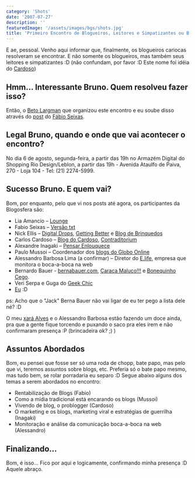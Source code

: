 ```yaml
---
category: 'Shots'
date: '2007-07-27'
description: ''
featuredImage: '/assets/images/bgs/shots.jpg'
title: 'Primeiro Encontro de Blogueiros, Leitores e Simpatizantes ou B.L.S. (anh?)'
---
```


E ae, pessoal. Venho aqui informar que, finalmente, os blogueiros cariocas resolveram se encontrar. E não somente os blogueiros, mas também seus leitores e simpatizantes :D (não confundam, por favor :D Este nome foi idéia do [Cardoso](http://carloscardoso.com/))

## Hmm... Interessante Bruno. Quem resolveu fazer isso?

Então, o [Beto Largman](http://oglobo.globo.com/blogs/largman/) que organizou este encontro e eu soube disso através do [post](http://blog.fabioseixas.com.br/archives/2007/07/encontro_de_blogueiros_no_rio.html) do [Fábio Seixas](http://blog.fabioseixas.com.br/).

## Legal Bruno, quando e onde que vai acontecer o encontro?

No dia 6 de agosto, segunda-feira, a partir das 19h no Armazém Digital do Shopping Rio Design/Leblon, a partir das 19h - Avenida Ataulfo de Paiva, 270 - Loja 104 - Tel: (21) 2274-5999.

## Sucesso Bruno. E quem vai?

Bom, por enquanto, pelo que vi nos posts até agora, os participantes da Blogosfera são:

- Lia Amancio – [Lounge](http://www.gardenal.org/lounge)
- Fabio Seixas – [Versão txt](http://blog.fabioseixas.com.br/)
- Nick Ellis – [Digital Drops](http://www.digitaldrops.com.br/drops/), [Getting Better](http://www.gettingbetter.com.br/) e [Blog de Brinquedos](http://blogdebrinquedo.com.br/)
- Carlos Cardoso – [Blog do Cardoso](http://carloscardoso.com/), [Contraditorium](http://www.contraditorium.com/)
- Alexandre Inagaki – [Pensar Enlouquece](http://www.interney.net/blogs/inagaki/)
- Paulo Mussoi – Coordenador dos [blogs do Globo Online](http://oglobo.globo.com/blogs/)
- Alessandro Barbosa Lima (a confirmar) – Diretor do [E.life](http://www.elife.com.br/), empresa que monitora o boca-a-boca na web
- Bernardo Bauer - [bernabauer.com](http://www.bernabauer.com/), [Caraca Maluco!!!](http://www.caracamaluco.com/) e [Bonequinho Cego](http://www.bonequinhocego.com.br/).
- Veri Serpa e Guga do [Geek Chic](http://geekchic.com.br/)
- [Eu](/) :D

ps: Acho que o "Jack" Berna Bauer não vai ligar de eu ter pego a lista dele né? :D

O meu [xará Alves](http://www.brpoint.net/) e o Alessandro Barbosa estão fazendo um doce ainda, pra que a gente fique torcendo e puxando o saco pra eles irem e não confirmaram presença :P (brincadeira ok? ;) )

## Assuntos Abordados

Bom, eu pensei que fosse ser só uma roda de chopp, bate papo, mas pelo que vi, teremos assuntos sobre blogs, etc. Preferia só o bate papo mesmo, mas tudo bem, se rolar porradaria eu separo :D Segue abaixo alguns dos temas a serem abordados no encontro:

- Rentabilização de Blogs (Fabio)
- Como a mídia tradicional está encarando os blogs (Mussoi)
- Vivendo de blog, o problogger (Cardoso)
- O marketing e os blogs, marketing viral e estratégias de guerrilha (Inagaki)
- Monitoração e análise da comunicação boca-a-boca na web (Alessandro)

## Finalizando...

Bom, é isso... Fico por aqui e logicamente, confirmando minha presença :D Aquele abraço.
